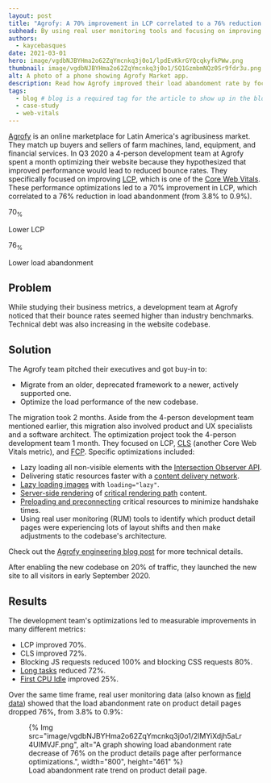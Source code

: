```yaml
---
layout: post
title: "Agrofy: A 70% improvement in LCP correlated to a 76% reduction in load abandonment"
subhead: By using real user monitoring tools and focusing on improving Core Web Vitals in refactoring their app, they also improved CLS by 72%, as well as application responsiveness.
authors:
  - kaycebasques
date: 2021-03-01
hero: image/vgdbNJBYHma2o62ZqYmcnkq3j0o1/lpdEvKkrGYQcqkyfkPWw.png
thumbnail: image/vgdbNJBYHma2o62ZqYmcnkq3j0o1/SQ1GzmbmNQz0Sr9fdr3u.png
alt: A photo of a phone showing Agrofy Market app.
description: Read how Agrofy improved their load abandoment rate by focusing on Core Web Vitals.
tags:
  - blog # blog is a required tag for the article to show up in the blog.
  - case-study
  - web-vitals
---
```



[Agrofy](https://www.agrofy.com.ar/) is an online marketplace for Latin
America's agribusiness market. They match up buyers and sellers of farm
machines, land, equipment, and financial services. In Q3 2020 a 4-person
development team at Agrofy spent a month optimizing their website because they
hypothesized that improved performance would lead to reduced bounce rates. They
specifically focused on improving [LCP](/lcp/), which is one of
the [Core Web Vitals](/vitals/#core-web-vitals). These
performance optimizations led to a 70% improvement in LCP, which correlated to a
76% reduction in load abandonment (from 3.8% to 0.9%).

<div class="stats">
  <div class="stats__item">
    <p class="stats__figure">70<sub>%</sub></p>
    <p>Lower LCP</p>
  </div>
  <div class="stats__item">
    <p class="stats__figure">76<sub>%</sub></p>
    <p>Lower load abandonment</p>
  </div>
</div>

## Problem

While studying their business metrics, a development team at Agrofy noticed
that their bounce rates seemed higher than industry benchmarks. Technical
debt was also increasing in the website codebase.

## Solution

The Agrofy team pitched their executives and got buy-in to:

+   Migrate from an older, deprecated framework to a newer, actively
    supported one.
+   Optimize the load performance of the new codebase.

The migration took 2 months. Aside from the 4-person development team mentioned
earlier, this migration also involved product and UX specialists and a software
architect.
The optimization project took the 4-person development team 1 month. They
focused on LCP, [CLS](/cls/) (another Core Web Vitals metric),
and [FCP](/fcp/). Specific optimizations included:

+   Lazy loading all non-visible elements with the
    [Intersection Observer API](https://developer.mozilla.org/docs/Web/API/Intersection_Observer_API).
+   Delivering static resources faster with a [content delivery
    network](/content-delivery-networks/).
+   [Lazy loading images](/browser-level-image-lazy-loading/)
    with `loading="lazy"`.
+   [Server-side rendering](/rendering-on-the-web/)
    of
    [critical rendering path](https://developers.google.com/web/fundamentals/performance/critical-rendering-path)
    content.
+   [Preloading and preconnecting](/fast/#optimize-your-resource-delivery)
    critical resources to minimize handshake times.
+   Using real user monitoring (RUM) tools to identify which product detail
    pages were experiencing lots of layout shifts and then make adjustments to
    the codebase's architecture.

Check out the
[Agrofy engineering blog post](https://mollar-luciano.medium.com/how-agrofy-optimised-core-web-vitals-and-improved-business-metrics-2f73311bca)
for more technical details.

After enabling the new codebase on 20% of traffic, they launched the new site to
all visitors in early September 2020.

## Results

The development team's optimizations led to measurable improvements in many
different metrics:

+   LCP improved 70%.
+   CLS improved 72%.
+   Blocking JS requests reduced 100% and blocking CSS requests 80%.
+   [Long tasks](/long-tasks-devtools/) reduced 72%.
+   [First CPU Idle](https://developer.chrome.com/docs/lighthouse/performance/first-cpu-idle/) improved 25%.

Over the same time frame, real user monitoring data (also known as [field
data](/how-to-measure-speed/#lab-data-vs-field-data)) showed that
the load abandonment rate on product detail pages dropped 76%, from 3.8% to
0.9%:


<figure>
{% Img src="image/vgdbNJBYHma2o62ZqYmcnkq3j0o1/2lMYiXdjh5aLr4UIMVJF.png", alt="A graph showing load abandonment rate decrease of 76% on the product details page after performance optimizations.", width="800", height="461" %}
  <figcaption>
    Load abandonment rate trend on product detail page.
  </figcaption>
</figure>


